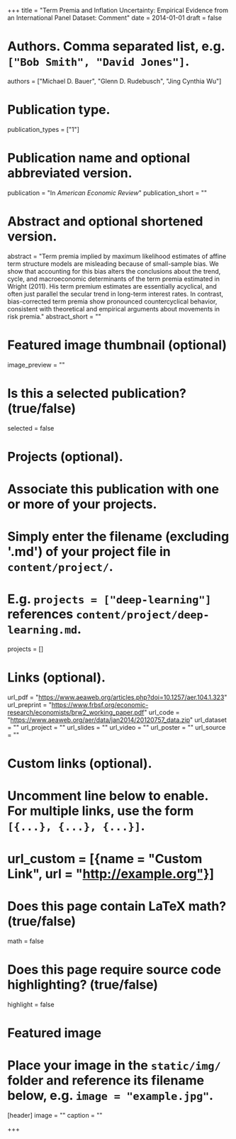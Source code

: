+++
title = "Term Premia and Inflation Uncertainty: Empirical Evidence from an International Panel Dataset: Comment"
date = 2014-01-01
draft = false

# Authors. Comma separated list, e.g. `["Bob Smith", "David Jones"]`.
authors = ["Michael D. Bauer", "Glenn D. Rudebusch", "Jing Cynthia Wu"]

# Publication type.
publication_types = ["1"]

# Publication name and optional abbreviated version.
publication = "In *American Economic Review*"
publication_short = ""

# Abstract and optional shortened version.
abstract = "Term premia implied by maximum likelihood estimates of affine term structure models are misleading because of small-sample bias. We show that accounting for this bias alters the conclusions about the trend, cycle, and macroeconomic determinants of the term premia estimated in Wright (2011). His term premium estimates are essentially acyclical, and often just parallel the secular trend in long-term interest rates. In contrast, bias-corrected term premia show pronounced countercyclical behavior, consistent with theoretical and empirical arguments about movements in risk premia."
abstract_short = ""

# Featured image thumbnail (optional)
image_preview = ""

# Is this a selected publication? (true/false)
selected = false

# Projects (optional).
#   Associate this publication with one or more of your projects.
#   Simply enter the filename (excluding '.md') of your project file in `content/project/`.
#   E.g. `projects = ["deep-learning"]` references `content/project/deep-learning.md`.
projects = []

# Links (optional).
url_pdf = "https://www.aeaweb.org/articles.php?doi=10.1257/aer.104.1.323"
url_preprint = "https://www.frbsf.org/economic-research/economists/brw2_working_paper.pdf"
url_code = "https://www.aeaweb.org/aer/data/jan2014/20120757_data.zip"
url_dataset = ""
url_project = ""
url_slides = ""
url_video = ""
url_poster = ""
url_source = ""

# Custom links (optional).
#   Uncomment line below to enable. For multiple links, use the form `[{...}, {...}, {...}]`.
# url_custom = [{name = "Custom Link", url = "http://example.org"}]

# Does this page contain LaTeX math? (true/false)
math = false

# Does this page require source code highlighting? (true/false)
highlight = false

# Featured image
# Place your image in the `static/img/` folder and reference its filename below, e.g. `image = "example.jpg"`.
[header]
image = ""
caption = ""

+++
